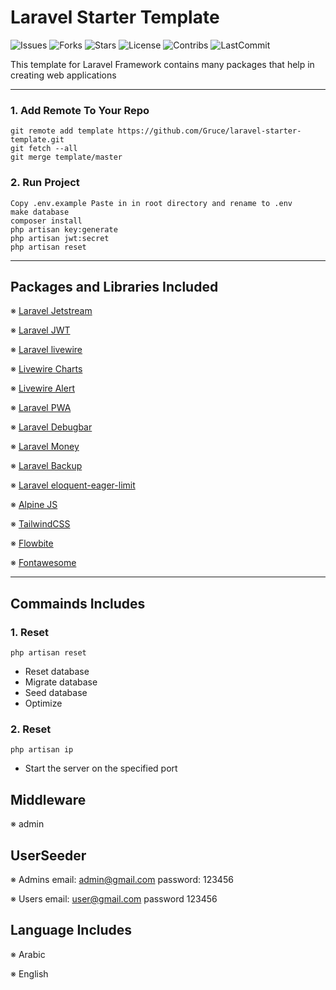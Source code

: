 # Laravel Starter Template

![Issues](https://img.shields.io/github/issues/Gruce/laravel-starter-template)
![Forks](https://img.shields.io/github/forks/Gruce/laravel-starter-template)
![Stars](https://img.shields.io/github/stars/Gruce/laravel-starter-template)
![License](https://img.shields.io/github/license/Gruce/laravel-starter-template)
![Contribs](https://img.shields.io/github/contributors/Gruce/laravel-starter-template)
![LastCommit](https://img.shields.io/github/last-commit/Gruce/laravel-starter-template)

This template for Laravel Framework contains many packages that help in creating web applications

---


### 1. Add Remote To Your Repo
```
git remote add template https://github.com/Gruce/laravel-starter-template.git
git fetch --all
git merge template/master
```

### 2. Run Project
```
Copy .env.example Paste in in root directory and rename to .env
make database
composer install
php artisan key:generate
php artisan jwt:secret
php artisan reset
```

---


## Packages and Libraries Included

※ [Laravel Jetstream](https://jetstream.laravel.com/)

※ [Laravel JWT](https://jwt-auth.readthedocs.io)

※ [Laravel livewire](https://laravel-livewire.com)

※ [Livewire Charts](https://github.com/asantibanez/livewire-charts)

※ [Livewire Alert](https://livewire-alert.jantinnerezo.com)

※ [Laravel PWA](https://github.com/silviolleite/laravel-pwa)

※ [Laravel Debugbar](https://github.com/barryvdh/laravel-debugbar)

※ [Laravel Money](https://github.com/akaunting/laravel-money)

※ [Laravel Backup](https://github.com/spatie/laravel-backup)

※ [Laravel eloquent-eager-limit](https://github.com/staudenmeir/eloquent-eager-limit)

※ [Alpine JS](https://alpinejs.dev)

※ [TailwindCSS](https://tailwindcss.com) 

※ [Flowbite](https://flowbite.com)

※ [Fontawesome](https://fontawesome.com)


---


## Commainds Includes
### 1. Reset
```
php artisan reset
```
- Reset database
- Migrate database
- Seed database
- Optimize

### 2. Reset
```
php artisan ip
```
- Start the server on the specified port


## Middleware
※ admin

## UserSeeder
※ Admins
    email: admin@gmail.com
    password: 123456
    
※ Users
    email: user@gmail.com
    password 123456


## Language Includes

※ Arabic

※ English






